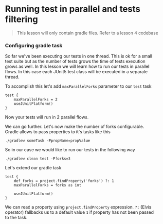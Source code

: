 # Running test in parallel and tests filtering
> This lesson will only contain gradle files. Refer to a lesson 4 codebase
### Configuring gradle task
So far we've been executing our tests in one thread. This is ok for a small test suite but as the number of tests grows the time of tests execution grows as well. In this lesson we will learn how to run our tests in parallel flows. In this case each JUnit5 test class will be executed in a separate thread.

To accomplish this let's add `maxParallelForks` parameter to our `test` task
```aidl
test {
    maxParallelForks = 2
    useJUnitPlatform()
}
```
Now your tests will run in 2 parallel flows. 

We can go further. Let's now make the number of forks configurable. Gradle allows to pass properties to it's tasks like this
```aidl
./gradlew someTask -PpropName=propValue
```   
So in our case we would like to run our tests in the following way
```aidl
./gradlew clean test -Pforks=3
```
Let's extend our gradle task
```aidl
test {
    def forks = project.findProperty('forks') ?: 1
    maxParallelForks = forks as int
    
    useJUnitPlatform()
}
```
We can read a property using `project.findProperty` expression. `?:` (Elvis operator) fallbacks us to a default value `1` if property has not been passed to the task.

 